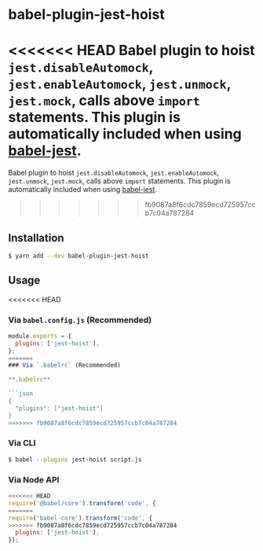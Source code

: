 # babel-plugin-jest-hoist

<<<<<<< HEAD
Babel plugin to hoist `jest.disableAutomock`, `jest.enableAutomock`, `jest.unmock`, `jest.mock`, calls above `import` statements. This plugin is automatically included when using [babel-jest](https://github.com/facebook/jest/tree/main/packages/babel-jest).
=======
Babel plugin to hoist `jest.disableAutomock`, `jest.enableAutomock`, `jest.unmock`, `jest.mock`, calls above `import` statements. This plugin is automatically included when using [babel-jest](https://github.com/facebook/jest/tree/master/packages/babel-jest).
>>>>>>> fb9087a8f6cdc7859ecd725957ccb7c04a787284

## Installation

```sh
$ yarn add --dev babel-plugin-jest-hoist
```

## Usage

<<<<<<< HEAD
### Via `babel.config.js` (Recommended)

```js
module.exports = {
  plugins: ['jest-hoist'],
};
=======
### Via `.babelrc` (Recommended)

**.babelrc**

```json
{
  "plugins": ["jest-hoist"]
}
>>>>>>> fb9087a8f6cdc7859ecd725957ccb7c04a787284
```

### Via CLI

```sh
$ babel --plugins jest-hoist script.js
```

### Via Node API

```javascript
<<<<<<< HEAD
require('@babel/core').transform('code', {
=======
require('babel-core').transform('code', {
>>>>>>> fb9087a8f6cdc7859ecd725957ccb7c04a787284
  plugins: ['jest-hoist'],
});
```
